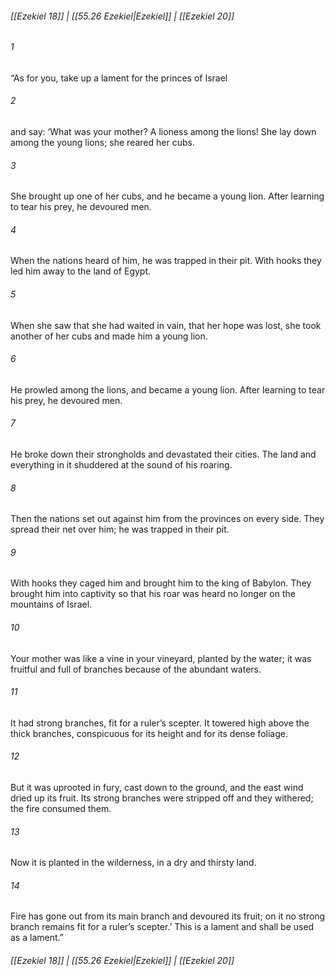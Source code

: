 
###### [[Ezekiel 18]] | [[55.26 Ezekiel|Ezekiel]] | [[Ezekiel 20]]

###### 1
“As for you, take up a lament for the princes of Israel
###### 2
and say: ‘What was your mother? A lioness among the lions! She lay down among the young lions; she reared her cubs.
###### 3
She brought up one of her cubs, and he became a young lion. After learning to tear his prey, he devoured men.
###### 4
When the nations heard of him, he was trapped in their pit. With hooks they led him away to the land of Egypt.
###### 5
When she saw that she had waited in vain, that her hope was lost, she took another of her cubs and made him a young lion.
###### 6
He prowled among the lions, and became a young lion. After learning to tear his prey, he devoured men.
###### 7
He broke down their strongholds and devastated their cities. The land and everything in it shuddered at the sound of his roaring.
###### 8
Then the nations set out against him from the provinces on every side. They spread their net over him; he was trapped in their pit.
###### 9
With hooks they caged him and brought him to the king of Babylon. They brought him into captivity so that his roar was heard no longer on the mountains of Israel.
###### 10
Your mother was like a vine in your vineyard, planted by the water; it was fruitful and full of branches because of the abundant waters.
###### 11
It had strong branches, fit for a ruler’s scepter. It towered high above the thick branches, conspicuous for its height and for its dense foliage.
###### 12
But it was uprooted in fury, cast down to the ground, and the east wind dried up its fruit. Its strong branches were stripped off and they withered; the fire consumed them.
###### 13
Now it is planted in the wilderness, in a dry and thirsty land.
###### 14
Fire has gone out from its main branch and devoured its fruit; on it no strong branch remains fit for a ruler’s scepter.’ This is a lament and shall be used as a lament.”

###### [[Ezekiel 18]] | [[55.26 Ezekiel|Ezekiel]] | [[Ezekiel 20]]
